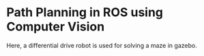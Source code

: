 # Path Planning in ROS using Computer Vision

Here, a differential drive robot is used for solving a maze in gazebo.
